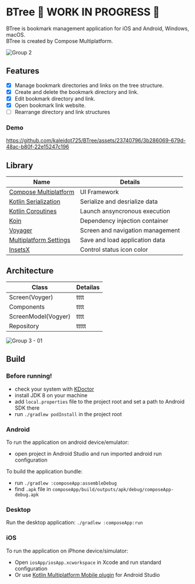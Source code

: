 # BTree 🚧 WORK IN PROGRESS 🚧

BTree is bookmark management application for iOS and Android, Windows, macOS.  
BTree is created by Compose Multiplatform.

![Group 2](https://github.com/kaleidot725/BTree/assets/23740796/4bddcaf8-8083-432c-8f7a-e7781493ee26)

## Features

- [x] Manage bookmark directories and links on the tree structure.
- [x] Create and delete the bookmark directory and link.
- [x] Edit bookmark directory and link. 
- [X] Open bookmark link website.
- [ ] Rearrange directory and link structures

### Demo

https://github.com/kaleidot725/BTree/assets/23740796/3b286069-679d-48ac-b80f-22e15247c196

## Library

| Name | Details |
| ----- | ------ |
| [Compose Multiplatform](https://www.jetbrains.com/ja-jp/lp/compose-multiplatform/) | UI Framework |
| [Kotlin Serialization](https://kotlinlang.org/docs/serialization.html) | Serialize and desrialize data |
| [Kotlin Coroutines](https://kotlinlang.org/docs/serialization.html) | Launch ansyncronous execution |
| [Koin](https://insert-koin.io/) | Dependency injection container |
| [Voyager](https://voyager.adriel.cafe/) | Screen and navigation management |
| [Multiplatform Settings](https://github.com/russhwolf/multiplatform-settings) | Save and load application data |
| [InsetsX](https://github.com/mori-atsushi/insetsx) | Control status icon color | 

## Architecture

| Class | Detailas |
| ----- | -------- |
| Screen(Voyger) | tttt |
| Components | tttt |
| ScreenModel(Vogyer) | tttt |
| Repository | ttttt |

![Group 3 - 01](https://github.com/kaleidot725/BTree/assets/23740796/93499c09-2d8d-43f5-be6f-2618aa061a68)

## Build

### Before running!
 - check your system with [KDoctor](https://github.com/Kotlin/kdoctor)
 - install JDK 8 on your machine
 - add `local.properties` file to the project root and set a path to Android SDK there
 - run `./gradlew podInstall` in the project root

### Android
To run the application on android device/emulator:  
 - open project in Android Studio and run imported android run configuration

To build the application bundle:
 - run `./gradlew :composeApp:assembleDebug`
 - find `.apk` file in `composeApp/build/outputs/apk/debug/composeApp-debug.apk`

### Desktop
Run the desktop application: `./gradlew :composeApp:run`

### iOS
To run the application on iPhone device/simulator:
 - Open `iosApp/iosApp.xcworkspace` in Xcode and run standard configuration
 - Or use [Kotlin Multiplatform Mobile plugin](https://plugins.jetbrains.com/plugin/14936-kotlin-multiplatform-mobile) for Android Studio
